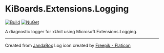# KiBoards.Extensions.Logging

[![Build](https://github.com/Jandini/KiBoards.Extensions.Logging/actions/workflows/build.yml/badge.svg)](https://github.com/Jandini/KiBoards.Extensions.Logging/actions/workflows/build.yml)
[![NuGet](https://github.com/Jandini/KiBoards.Extensions.Logging/actions/workflows/nuget.yml/badge.svg)](https://github.com/Jandini/KiBoards.Extensions.Logging/actions/workflows/nuget.yml)

A diagnostic logger for xUnit using Microsoft.Extensions.Logging.

---
Created from [JandaBox](https://github.com/Jandini/JandaBox)
Log icon created by [Freepik - Flaticon](https://www.flaticon.com/free-icons/log)
